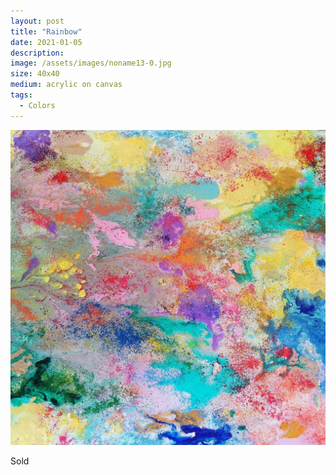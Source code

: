 ```yaml
---
layout: post
title: "Rainbow"
date: 2021-01-05
description: 
image: /assets/images/noname13-0.jpg
size: 40x40
medium: acrylic on canvas
tags:
  - Colors
---
```


<p align="center">
  <img src="/assets/images/noname13-0.jpg" />
</p>

Sold
